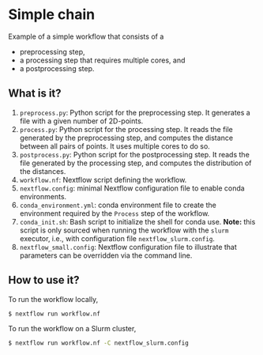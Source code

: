 # Simple chain

Example of a simple workflow that consists of a

* preprocessing step,
* a processing step that requires multiple cores, and
* a postprocessing step.


## What is it?

1. `preprocess.py`: Python script for the preprocessing step.  It generates a
   file with a given number of 2D-points.
1. `process.py`: Python script for the processing step.  It reads the file
   generated by the preprocessing step, and computes the distance between all
   pairs of points.  It uses multiple cores to do so.
1. `postprocess.py`: Python script for the postprocessing step.  It reads the
   file generated by the processing step, and computes the distribution of the
   distances.
1. `workflow.nf`: Nextflow script defining the workflow.
1. `nextflow.config`: minimal Nextflow configuration file to enable conda
   environments.
1. `conda_environment.yml`: conda environment file to create the environment
   required by the `Process` step of the workflow.
1. `conda_init.sh`: Bash script to initialize the shell for conda use.
   **Note:** this script is only sourced when running the workflow with the
   `slurm` executor, i.e., with configuration file `nextflow_slurm.config`.
1. `nextflow_small.config`: Nextflow configuration file to illustrate that
   parameters can be overridden via the command line.


## How to use it?

To run the workflow locally,
```bash
$ nextflow run workflow.nf
```

To run the workflow on a Slurm cluster,
```bash
$ nextflow run workflow.nf -C nextflow_slurm.config
```
